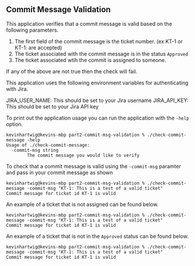 ## Commit Message Validation

This application verifies that a commit message is valid based on the following parameters. 

1. The first field of the commit message is the ticket number. (ex KT-1 or KT-1: are accepted)
2. The ticket associated with the commit message is in the status `Approved`
3. The ticket associated wtih the commit is assigned to someone.

If any of the above are not true then the check will fail.

This application uses the following environment variables for authenticating with Jira.

JIRA_USER_NAME: This should be set to your Jira username
JIRA_API_KEY: This should be set to your Jira API key

To print out the application usage you can run the application with the `-help` option.

```
kevinhartwig@kevins-mbp part2-commit-msg-validation % ./check-commit-message -help
Usage of ./check-commit-message:
  -commit-msg string
        The commit message you would like to verify
```

To check that a commit message is valid using the `-commit-msg` paramter and pass in your commit message as shown

```
kevinhartwig@kevins-mbp part2-commit-msg-validation % ./check-commit-message -commit-msg "KT-1: This is a test of a valid ticket"
Commit message for ticket id KT-1 is valid
```

An example of a ticket that is not assigned can be found below.

```
kevinhartwig@kevins-mbp part2-commit-msg-validation % ./check-commit-message -commit-msg "KT-1: This is a test of a valid ticket"
Commit message for ticket id KT-1 is valid
```

An example of a ticket that is not in the `Approved` status can be found below.
```
kevinhartwig@kevins-mbp part2-commit-msg-validation % ./check-commit-message -commit-msg "KT-1: This is a test of a valid ticket"
Commit message for ticket id KT-1 is valid
```